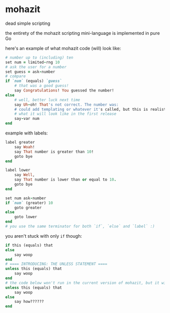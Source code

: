 # mohazit

dead simple scripting

the entirety of the mohazit scripting mini-language is implemented in pure Go

here's an example of what mohazit code (will) look like:

```rb
# number up to (including) ten
set num = limited-rng 10
# ask the user for a number
set guess = ask-number
# compare
if `num` (equals) `guess`
    # that was a good guess!
    say Congratulations! You guessed the number!
else
    # well, better luck next time
    say Uh-oh! That's not correct. The number was:
    # could add templating or whatever it's called, but this is realistically
    # what it will look like in the first release
    say-var num
end
```

example with labels:

```rb
label greater
    say Woah!
    say That number is greater than 10!
    goto bye
end

label lower
    say Well,
    say That number is lower than or equal to 10.
    goto bye
end

set num ask-number
if `num` (greater) 10
    goto greater
else
    goto lower
end
# you use the same terminator for both `if`, `else` and `label` :)
```

you aren't stuck with only `if` though:

```rb
if this (equals) that
else
    say woop
end
# ==== INTRODUCING: THE UNLESS STATEMENT ====
unless this (equals) that
    say woop
end
# the code below won't run in the current version of mohazit, but it will eventually
unless this (equals) that
    say woop
else
    say how??????
end
```
